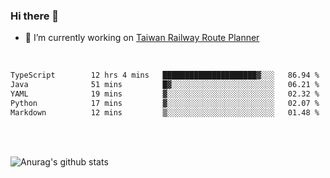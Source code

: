 ### Hi there 👋

- 🔭 I’m currently working on [Taiwan Railway Route Planner](https://github.com/Taiwan-Railway-Route-Planner)

<br/>

<!--START_SECTION:waka-->

```txt
TypeScript        12 hrs 4 mins   █████████████████████▓░░░   86.94 %
Java              51 mins         █▓░░░░░░░░░░░░░░░░░░░░░░░   06.21 %
YAML              19 mins         ▓░░░░░░░░░░░░░░░░░░░░░░░░   02.32 %
Python            17 mins         ▓░░░░░░░░░░░░░░░░░░░░░░░░   02.07 %
Markdown          12 mins         ▒░░░░░░░░░░░░░░░░░░░░░░░░   01.48 %
```

<!--END_SECTION:waka-->

<br/>
<br/>

![Anurag's github stats](https://github-readme-stats.vercel.app/api?username=DepickereSven&show_icons=true&theme=tokyonight)



<!--
**DepickereSven/DepickereSven** is a ✨ _special_ ✨ repository because its `README.md` (this file) appears on your GitHub profile.

Here are some ideas to get you started:

- 🔭 I’m currently working on ...
- 🌱 I’m currently learning ...
- 👯 I’m looking to collaborate on ...
- 🤔 I’m looking for help with ...
- 💬 Ask me about ...
- 📫 How to reach me: ...
- 😄 Pronouns: ...
- ⚡ Fun fact: ...
-->
